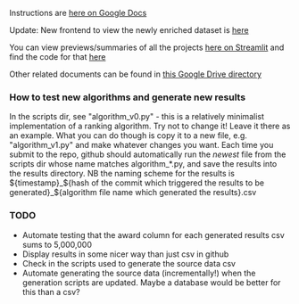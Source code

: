 Instructions are [here on Google Docs](https://docs.google.com/document/d/1M1C-ya0WQ1eEZpSMYB4ccLGJ8ctHM4kKZhkU0vxxO9Q/edit?tab=t.0#heading=h.yyqjou9klunq)

Update: New frontend to view the newly enriched dataset is [here](https://nwspk.github.io/political-awards-2025/)

You can view previews/summaries of all the projects [here on Streamlit](https://political-tech-awards-2025.streamlit.app/) and find the code for that [here](https://github.com/simonwisdom/political-tech-awards-2025)

Other related documents can be found in [this Google Drive directory](https://drive.google.com/drive/folders/1z8ATKiTcY545uNYLH_mSdopF6UNMH2Q8)

### How to test new algorithms and generate new results

In the scripts dir, see "algorithm_v0.py" - this is a relatively minimalist implementation of a ranking algorithm. Try not to change it! Leave it there as an example.
What you can do though is copy it to a new file, e.g. "algorithm_v1.py" and make whatever changes you want. Each time you submit to the repo, github should automatically run the *newest* file from the scripts dir whose name matches algorithm_*.py, and save the results into the results directory. NB the naming scheme for the results is ${timestamp}_${hash of the commit which triggered the results to be generated}_${algorithm file name which generated the results}.csv


### TODO
- Automate testing that the award column for each generated results csv sums to 5,000,000
- Display results in some nicer way than just csv in github
- Check in the scripts used to generate the source data csv
- Automate generating the source data (incrementally!) when the generation scripts are updated. Maybe a database would be better for this than a csv?
